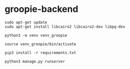 # groopie-backend

```commandline
sudo apt-get update
sudo apt-get install libcairo2 libcairo2-dev libpq-dev

python3 -m venv venv_groopie

source venv_groopie/bin/activate

pip3 install -r requirements.txt

python3 manage.py runserver
```